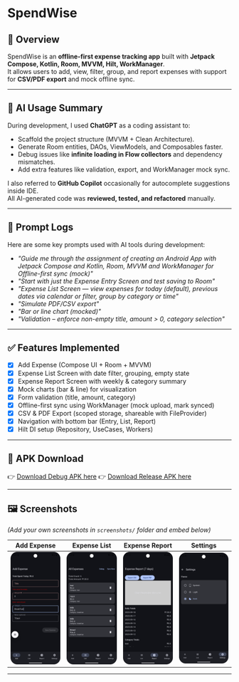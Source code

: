 # SpendWise

## 📌 Overview
SpendWise is an **offline-first expense tracking app** built with **Jetpack Compose, Kotlin, Room, MVVM, Hilt, WorkManager**.  
It allows users to add, view, filter, group, and report expenses with support for **CSV/PDF export** and mock offline sync.

---

## 🤖 AI Usage Summary
During development, I used **ChatGPT** as a coding assistant to:
- Scaffold the project structure (MVVM + Clean Architecture).
- Generate Room entities, DAOs, ViewModels, and Composables faster.
- Debug issues like **infinite loading in Flow collectors** and dependency mismatches.
- Add extra features like validation, export, and WorkManager mock sync.

I also referred to **GitHub Copilot** occasionally for autocomplete suggestions inside IDE.  
All AI-generated code was **reviewed, tested, and refactored** manually.

---

## 📝 Prompt Logs
Here are some key prompts used with AI tools during development:

- *"Guide me through the assignment of creating an Android App with Jetpack Compose and Kotlin, Room, MVVM and WorkManager for Offline-first sync (mock)"*
- *"Start with just the Expense Entry Screen and test saving to Room"*
- *"Expense List Screen — view expenses for today (default), previous dates via calendar or filter, group by category or time"*
- *"Simulate PDF/CSV export"*
- *"Bar or line chart (mocked)"*
- *"Validation – enforce non-empty title, amount > 0, category selection"*

---

## ✅ Features Implemented
- [x] Add Expense (Compose UI + Room + MVVM)
- [x] Expense List Screen with date filter, grouping, empty state
- [x] Expense Report Screen with weekly & category summary
- [x] Mock charts (bar & line) for visualization
- [x] Form validation (title, amount, category)
- [x] Offline-first sync using WorkManager (mock upload, mark synced)
- [x] CSV & PDF Export (scoped storage, shareable with FileProvider)
- [x] Navigation with bottom bar (Entry, List, Report)
- [x] Hilt DI setup (Repository, UseCases, Workers)

---

## 📲 APK Download
👉 [Download Debug APK here](https://drive.google.com/file/d/1OYAxYcFD9OHqPHvXLZ0ZfX1V9_BgVrI3/view?usp=sharing)
👉 [Download Release APK here](https://drive.google.com/file/d/1swwMCBZHnkA9lSODTulhKtn2h4gkXYSP/view?usp=sharing)

---

## 🖼️ Screenshots
*(Add your own screenshots in `screenshots/` folder and embed below)*

| Add Expense | Expense List | Expense Report | Settings                                                |
|-------------|--------------|----------------|---------------------------------------------------------|
| ![Entry](screenshots/Screenshot_20250918_220719.png) | ![List](screenshots/Screenshot_20250918_215841.png) | ![Report](screenshots/Screenshot_20250918_215848.png) | ![Settings](screenshots/Screenshot_20250918_215855.png) |

---
